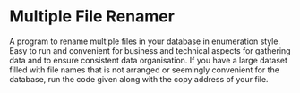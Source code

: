 # Multiple File Renamer
A program to rename multiple files in your database in enumeration style. Easy to run and convenient for business and technical aspects for gathering data and to ensure consistent data organisation.
 If you have a large dataset filled with file names that is not arranged or seemingly convenient for the database, run the code given along with the copy address of your file.
